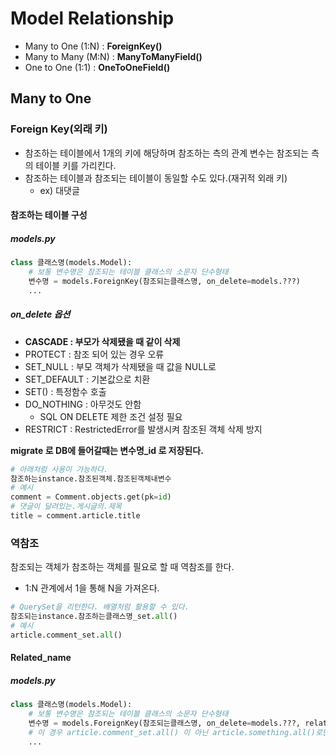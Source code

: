 # Model Relationship

- Many to One (1:N) : **ForeignKey()**
- Many to Many (M:N) : **ManyToManyField()**
- One to One (1:1) : **OneToOneField()**



## Many to One

### Foreign Key(외래 키)

- 참조하는 테이블에서 1개의 키에 해당하며 참조하는 측의 관계 변수는 참조되는 측의 테이블 키를 가리킨다.
- 참조하는 테이블과 참조되는 테이블이 동일할 수도 있다.(재귀적 외래 키)
  - ex) 대댓글



#### 참조하는 테이블 구성

##### models.py

```python
class 클래스명(models.Model):
    # 보통 변수명은 참조되는 테이블 클래스의 소문자 단수형태
    변수명 = models.ForeignKey(참조되는클래스명, on_delete=models.???)
    ...
```

##### on_delete 옵션

- **CASCADE : 부모가 삭제됐을 때 같이 삭제**
- PROTECT : 참조 되어 있는 경우 오류
- SET_NULL : 부모 객체가 삭제됐을 때 값을 NULL로
- SET_DEFAULT : 기본값으로 치환
- SET() : 특정함수 호출
- DO_NOTHING : 아무것도 안함
  - SQL ON DELETE 제한 조건 설정 필요
- RESTRICT : RestrictedError를 발생시켜 참조된 객체 삭제 방지

**migrate 로 DB에 들어갈때는 변수명_id 로 저장된다.**

```python
# 아래처럼 사용이 가능하다.
참조하는instance.참조된객체.참조된객체내변수
# 예시
comment = Comment.objects.get(pk=id)
# 댓글이 달려있는.게시글의.제목
title = comment.article.title
```



### 역참조

참조되는 객체가 참조하는 객체를 필요로 할 때 역참조를 한다.

- 1:N 관계에서 1을 통해 N을 가져온다.

```python
# QuerySet을 리턴한다. 배열처럼 활용할 수 있다.
참조되는instance.참조하는클래스명_set.all()
# 예시 
article.comment_set.all()
```



#### Related_name

##### models.py

```python
class 클래스명(models.Model):
    # 보통 변수명은 참조되는 테이블 클래스의 소문자 단수형태
    변수명 = models.ForeignKey(참조되는클래스명, on_delete=models.???, related_name='something')
    # 이 경우 article.comment_set.all() 이 아닌 article.something.all()로만 해야한다.
    ...
```

